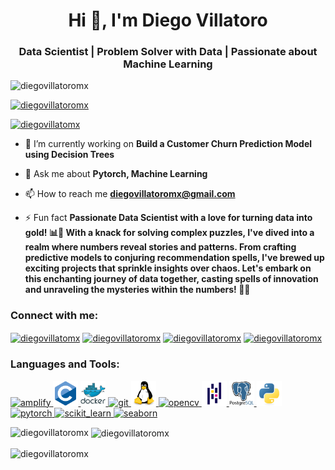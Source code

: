 <h1 align="center">Hi 👋, I'm Diego Villatoro</h1>
<h3 align="center">Data Scientist | Problem Solver with Data | Passionate about Machine Learning</h3>

<p align="left"> <img src="https://komarev.com/ghpvc/?username=diegovillatoromx&label=Profile%20views&color=0e75b6&style=flat" alt="diegovillatoromx" /> </p>

<p align="left"> <a href="https://github.com/ryo-ma/github-profile-trophy"><img src="https://github-profile-trophy.vercel.app/?username=diegovillatoromx" alt="diegovillatoromx" /></a> </p>

<p align="left"> <a href="https://twitter.com/diegovillatomx" target="blank"><img src="https://img.shields.io/twitter/follow/diegovillatomx?logo=twitter&style=for-the-badge" alt="diegovillatomx" /></a> </p>

- 🔭 I’m currently working on **Build a Customer Churn Prediction Model using Decision Trees**

- 💬 Ask me about **Pytorch, Machine Learning**

- 📫 How to reach me **diegovillatoromx@gmail.com**

- ⚡ Fun fact **Passionate Data Scientist with a love for turning data into gold! 📊🔮 With a knack for solving complex puzzles, I've dived into a realm where numbers reveal stories and patterns. From crafting predictive models to conjuring recommendation spells, I've brewed up exciting projects that sprinkle insights over chaos. Let's embark on this enchanting journey of data together, casting spells of innovation and unraveling the mysteries within the numbers! 🚀✨**

<h3 align="left">Connect with me:</h3>
<p align="left">
<a href="https://twitter.com/diegovillatomx" target="blank"><img align="center" src="https://raw.githubusercontent.com/rahuldkjain/github-profile-readme-generator/master/src/images/icons/Social/twitter.svg" alt="diegovillatomx" height="30" width="40" /></a>
<a href="https://linkedin.com/in/diegovillatoromx" target="blank"><img align="center" src="https://raw.githubusercontent.com/rahuldkjain/github-profile-readme-generator/master/src/images/icons/Social/linked-in-alt.svg" alt="diegovillatoromx" height="30" width="40" /></a>
<a href="https://instagram.com/diegovillatoromx" target="blank"><img align="center" src="https://raw.githubusercontent.com/rahuldkjain/github-profile-readme-generator/master/src/images/icons/Social/instagram.svg" alt="diegovillatoromx" height="30" width="40" /></a>
<a href="https://www.youtube.com/c/diegovillatoromx" target="blank"><img align="center" src="https://raw.githubusercontent.com/rahuldkjain/github-profile-readme-generator/master/src/images/icons/Social/youtube.svg" alt="diegovillatoromx" height="30" width="40" /></a>
</p>

<h3 align="left">Languages and Tools:</h3>
<p align="left"> <a href="https://aws.amazon.com/amplify/" target="_blank" rel="noreferrer"> <img src="https://docs.amplify.aws/assets/logo-dark.svg" alt="amplify" width="40" height="40"/> </a> <a href="https://www.cprogramming.com/" target="_blank" rel="noreferrer"> <img src="https://raw.githubusercontent.com/devicons/devicon/master/icons/c/c-original.svg" alt="c" width="40" height="40"/> </a> <a href="https://www.docker.com/" target="_blank" rel="noreferrer"> <img src="https://raw.githubusercontent.com/devicons/devicon/master/icons/docker/docker-original-wordmark.svg" alt="docker" width="40" height="40"/> </a> <a href="https://git-scm.com/" target="_blank" rel="noreferrer"> <img src="https://www.vectorlogo.zone/logos/git-scm/git-scm-icon.svg" alt="git" width="40" height="40"/> </a> <a href="https://www.linux.org/" target="_blank" rel="noreferrer"> <img src="https://raw.githubusercontent.com/devicons/devicon/master/icons/linux/linux-original.svg" alt="linux" width="40" height="40"/> </a> <a href="https://opencv.org/" target="_blank" rel="noreferrer"> <img src="https://www.vectorlogo.zone/logos/opencv/opencv-icon.svg" alt="opencv" width="40" height="40"/> </a> <a href="https://pandas.pydata.org/" target="_blank" rel="noreferrer"> <img src="https://raw.githubusercontent.com/devicons/devicon/2ae2a900d2f041da66e950e4d48052658d850630/icons/pandas/pandas-original.svg" alt="pandas" width="40" height="40"/> </a> <a href="https://www.postgresql.org" target="_blank" rel="noreferrer"> <img src="https://raw.githubusercontent.com/devicons/devicon/master/icons/postgresql/postgresql-original-wordmark.svg" alt="postgresql" width="40" height="40"/> </a> <a href="https://www.python.org" target="_blank" rel="noreferrer"> <img src="https://raw.githubusercontent.com/devicons/devicon/master/icons/python/python-original.svg" alt="python" width="40" height="40"/> </a> <a href="https://pytorch.org/" target="_blank" rel="noreferrer"> <img src="https://www.vectorlogo.zone/logos/pytorch/pytorch-icon.svg" alt="pytorch" width="40" height="40"/> </a> <a href="https://scikit-learn.org/" target="_blank" rel="noreferrer"> <img src="https://upload.wikimedia.org/wikipedia/commons/0/05/Scikit_learn_logo_small.svg" alt="scikit_learn" width="40" height="40"/> </a> <a href="https://seaborn.pydata.org/" target="_blank" rel="noreferrer"> <img src="https://seaborn.pydata.org/_images/logo-mark-lightbg.svg" alt="seaborn" width="40" height="40"/> </a> </p>

<p><img align="left" src="https://github-readme-stats.vercel.app/api/top-langs?username=diegovillatoromx&show_icons=true&locale=en&layout=compact" alt="diegovillatoromx" /></p>

<p>&nbsp;<img align="center" src="https://github-readme-stats.vercel.app/api?username=diegovillatoromx&show_icons=true&locale=en" alt="diegovillatoromx" /></p>

<p><img align="center" src="https://github-readme-streak-stats.herokuapp.com/?user=diegovillatoromx&" alt="diegovillatoromx" /></p>
